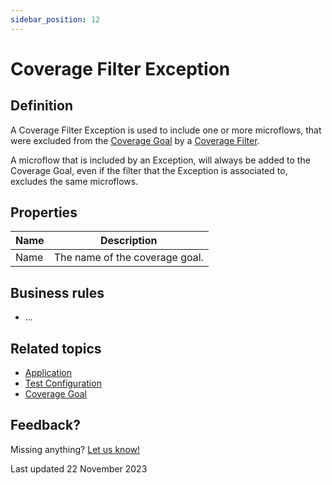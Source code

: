 ```yaml
---
sidebar_position: 12
---
```


# Coverage Filter Exception

## Definition

A Coverage Filter Exception is used to include one or more microflows, that were excluded from the [Coverage Goal](coverage-goal) by a [Coverage Filter](coverage-filter).

A microflow that is included by an Exception, will always be added to the Coverage Goal, even if the filter that the Exception is associated to, excludes the same microflows.

## Properties
| Name | Description                    |
| ---- | ------------------------------ |
| Name | The name of the coverage goal. |

## Business rules
- ...


## Related topics
- [Application](application)
- [Test Configuration](test-configuration)
- [Coverage Goal](coverage-goal)


## Feedback?
Missing anything? [Let us know!](mailto:support@menditect.com)

Last updated 22 November 2023